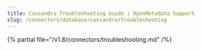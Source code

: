 ```yaml
---
title: Cassandra Troubleshooting Guide | OpenMetadata Support
slug: /connectors/database/cassandra/troubleshooting
---
```


{% partial file="/v1.8/connectors/troubleshooting.md" /%}
